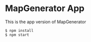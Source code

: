 # MapGenerator App

This is the app version of MapGenerator

```shell
$ npm install
$ npm start
```
